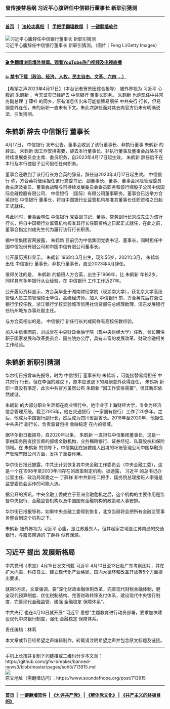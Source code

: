 ### 曾传接替易纲 习近平心腹辞任中信银行董事长 新职引猜测
------------------------

#### [首页](https://github.com/gfw-breaker/banned-news3/blob/master/README.md) &nbsp;&nbsp;|&nbsp;&nbsp; [法轮功真相](https://github.com/begood0513/basic/blob/master/README.md)  &nbsp;&nbsp;|&nbsp;&nbsp; [手把手翻墙教程](https://github.com/gfw-breaker/guides/wiki)  &nbsp;&nbsp;|&nbsp;&nbsp; [一键翻墙软件](https://github.com/gfw-breaker/nogfw/blob/master/README.md)  



<div><img alt="习近平心腹辞任中信银行董事长 新职引猜测" src="https://img.soundofhope.org/2023-04/1681765580358.jpg"/>
<br/><figcaption class="caption">
 习近平心腹辞任中信银行董事长 新职引猜测。（图片：Feng Li/Getty Images）
</figcaption></div><hr/>

#### [ 🎬  免翻墙浏览墙外禁闻、观看YouTube热门视频及电视直播](https://github.com/gfw-breaker/HelloWorld)

#### [ 💥  禁书下载（政治、经济、人权、民主自由、文革、六四 ...）](https://github.com/gfw-breaker/books/blob/master/README.md)

<div><div class="Content__Wrapper sc-1bvya0-0 elmmKw article_body" data-checkusr="" itemprop="articleBody">
 <div id="post_place_1">
 </div>
 <p class="meta-top">
  <span class="meta">
   【希望之声2023年4月17日】（本台记者贺景田综合报导）
  </span>
  被外界视为
  <ok href="/term/1063">
   习近平
  </ok>
  心腹的
  <ok href="/term/836493">
   朱鹤新
  </ok>
  ，今天证实已经辞去
  <ok href="/term/166391">
   中信银行
  </ok>
  董事长职务。
  <ok href="/term/836493">
   朱鹤新
  </ok>
  也是现任中共常务副总理
  <ok href="/term/39601">
   丁薛祥
  </ok>
  的同乡，原有消息传出朱可能接替易纲任
  <ok href="/term/3773">
   中共央行
  </ok>
  行长，但易纲意外连任，朱的新职一直未有下文。朱此次辞任而对其去向官方仍未有明确说法，引发猜测。
 </p>
 <h2>
  <strong>
   <ok href="/term/836493">
    朱鹤新
   </ok>
   辞去
   <ok href="/term/166391">
    中信银行
   </ok>
   董事长
  </strong>
 </h2>
 <p>
  4月17日，
  <ok href="/term/166391">
   中信银行
  </ok>
  发布公告，董事会收到了该行董事长、非执行董事
  <ok href="/term/836493">
   朱鹤新
  </ok>
  的辞呈。
  <ok href="/term/836493">
   朱鹤新
  </ok>
  因工作安排需要，辞去本行董事长、非执行董事及董事会战略与可持续发展委员会主席、委员职务，自2023年4月17日起生效。
  <ok href="/term/836493">
   朱鹤新
  </ok>
  辞任后不在本行及本行控股子公司担任任何职务。
 </p>
 <p>
  董事会还收到了该行行长方合英的辞呈，辞任自2023年4月17日起生效。
  <ok href="/term/166391">
   中信银行
  </ok>
  称，方合英将继续担任该行党委书记、副董事长、董事、董事会风险管理委员会主席及委员、董事会战略与可持续发展委员会委员职务和该行控股子公司中信国际金融控股有限公司、
  <ok href="/term/166391">
   中信银行
  </ok>
  （国际）有限公司董事职务。董事会已选举方合英担任
  <ok href="/term/166391">
   中信银行
  </ok>
  董事长，将自中国银行业监管机构核准其董事长任职资格之日起正式就任。
 </p>
 <p>
  与此同时，董事会聘任
  <ok href="/term/166391">
   中信银行
  </ok>
  党委副书记、董事、常务副行长刘成先生为该行行长，将自中国银行业监管机构核准其行长任职资格之日起正式就任，在此之前，董事会指定刘成先生代为履行该行行长职责。
 </p>
 <p>
  据中信集团官网披露，
  <ok href="/term/836493">
   朱鹤新
  </ok>
  目前仍为中信集团党委书记、董事长，同时担任中国中信股份有限公司和中国中信有限公司董事长。
 </p>
 <p>
  公开履历资料显示，
  <ok href="/term/836493">
   朱鹤新
  </ok>
  1968年3月出生，现年55岁，2021年3月，
  <ok href="/term/836493">
   朱鹤新
  </ok>
  出任
  <ok href="/term/166391">
   中信银行
  </ok>
  董事长、非执行董事长，直至2023年4月辞任。
 </p>
 <p>
  值得关注的是，
  <ok href="/term/836493">
   朱鹤新
  </ok>
  的接班人方合英，出生于1966年，比
  <ok href="/term/836493">
   朱鹤新
  </ok>
  年长2岁，同样具有多年银行从业经验，在
  <ok href="/term/166391">
   中信银行
  </ok>
  工作工作近27年。
 </p>
 <p>
  公开履历资料显示，方合英毕业于湖南财经学院（现湖南大学），获北京大学高级管理人员工商管理硕士学位，高级经济师。加入
  <ok href="/term/166391">
   中信银行
  </ok>
  前，方合英先后在浙江银行学校任教，浙江银行学校实验城市信用社信贷部任总经理助理，浦东发展银行任杭州城东办事处副主任。
 </p>
 <p>
  与方合英相似的是，
  <ok href="/term/166391">
   中信银行
  </ok>
  新任行长刘成同样有高校任教经验。
 </p>
 <p>
  加入中信集团前，刘成曾在中央财政金融学院（现中央财经大学）任教，曾长期供职于国家发展和改革委员会、国务院办公厅，具有丰富的发展改革、财政金融相关工作经验。
 </p>
 <h2>
  <strong>
   <ok href="/term/836493">
    朱鹤新
   </ok>
   新职引猜测
  </strong>
 </h2>
 <p>
  华尔街日报曾率先报导，时为
  <ok href="/term/166391">
   中信银行
  </ok>
  董事长的
  <ok href="/term/836493">
   朱鹤新
  </ok>
  ，可能接替易纲担任
  <ok href="/term/3773">
   中共央行
  </ok>
  行长，但在李强的建议下，原本应该退下的易纲意外获得连任，
  <ok href="/term/836493">
   朱鹤新
  </ok>
  新职一直没有落定，此次中共官方虽然公布
  <ok href="/term/836493">
   朱鹤新
  </ok>
  “因工作安排需要”，但其新职依然成谜。
 </p>
 <p>
  <ok href="/term/836493">
   朱鹤新
  </ok>
  的大部分职业生涯都在商业银行中。他毕业于上海财经大学，专业为经济信息管理系统。截至2015年，他在交通银行（一家国有银行）工作了20多年。之后，他成为中国银行副行长，然后成为四川省副省长。2018年至2020年，他担任
  <ok href="/term/3773">
   中共央行
  </ok>
  副行长，负责监督包括
  <ok href="/term/76209">
   金融稳定
  </ok>
  在内的领域。
 </p>
 <p>
  据华尔街日报报导，自2020年以来，
  <ok href="/term/836493">
   朱鹤新
  </ok>
  一直担任中信集团董事长，这是一家由国务院直接监督的部级金融机构，业务横跨银行、证券经纪、私募股权和保险领域。在
  <ok href="/term/836493">
   朱鹤新
  </ok>
  的领导下，中信集团在拯救陷入困境的坏账管理公司中国华融资产管理有限公司方面，发挥了重要作用。
 </p>
 <p>
  华尔街日报还披露，中共还计划恢复其中央金融工作委员会（中央金融工委），这是一个在1998年至2003年间存在的政策制定机构。据透露，
  <ok href="/term/1063">
   习近平
  </ok>
  的总书记办公室主任、政治局常委之一
  <ok href="/term/39601">
   丁薛祥
  </ok>
  和中共新任二把手、国务院总理接班人李强是监督委员会运作的可能人选。
 </p>
 <p>
  据公开的资讯，中央金融工委成立于亚洲金融危机之后，这个机构的主要作用是监督中央银行、金融监管机构以及中国国有金融机构的政策和人事安排。
 </p>
 <p>
  华尔街日报报导称，如果中央金融工委得到恢复，北京当局将会把所有金融监管事务整合到这个机构之下。
 </p>
 <p>
  <ok href="/term/836493">
   朱鹤新
  </ok>
  被外界视为
  <ok href="/term/1063">
   习近平
  </ok>
  心腹，是江苏启东人，但其起家之地是江苏南通的交通银行，与籍贯南通的
  <ok href="/term/39601">
   丁薛祥
  </ok>
  似有渊源。
 </p>
 <h2>
  <strong>
   <ok href="/term/1063">
    习近平
   </ok>
   提出
   <ok href="/term/861140">
    发展新格局
   </ok>
  </strong>
 </h2>
 <p>
  中共党刊《求是》4月15日发文刊载
  <ok href="/term/1063">
   习近平
  </ok>
  4月10日至13日赴广东考察图片，并在扩大内需、科技自立、建立现代化产业格局、国内大循环和改革开放等5个方面提出要求。
 </p>
 <p>
  就第5方面，文章强调，要“深化财政金融体制改革，完善现代财税金融体制，健全现代预算制度、优化税制结构、完善财政转移支付体系，建设现代中央银行制度、完善现代金融监管、建强
  <ok href="/term/76209">
   金融稳定
  </ok>
  保障体系”。
 </p>
 <p>
  <ok href="/term/3773">
   中共央行
  </ok>
  也在4月10日就开展“
  <ok href="/term/1063">
   习近平
  </ok>
  思想”主题教育进行动员部署，要求加快建设现代中央银行制度，强化
  <ok href="/term/76209">
   金融稳定
  </ok>
  保障体系。
 </p>
 <p class="meta-btm">
  责任编辑：林莉
 </p>
 <p class="meta-btm">
  本文章或节目经希望之声编辑制作，转载请注明希望之声并包含原文标题及链接。
 </p>
</div>
</div>
<hr/>
手机上长按并复制下列链接或二维码分享本文章：<br/>
https://github.com/gfw-breaker/banned-news3/blob/master/pages/soh5/713915.md <br/>
<a href='https://github.com/gfw-breaker/banned-news3/blob/master/pages/soh5/713915.md'><img src='https://github.com/gfw-breaker/banned-news3/blob/master/pages/soh5/713915.md.png'/></a> <br/>
原文地址（需翻墙访问）：https://www.soundofhope.org/post/713915


------------------------
#### [首页](https://github.com/gfw-breaker/banned-news3/blob/master/README.md) &nbsp;|&nbsp; [一键翻墙软件](https://github.com/gfw-breaker/nogfw/blob/master/README.md) &nbsp;| [《九评共产党》](https://github.com/gfw-breaker/9ping.md/blob/master/README.md#九评之一评共产党是什么) | [《解体党文化》](https://github.com/gfw-breaker/jtdwh.md/blob/master/README.md) | [《共产主义的终极目的》](https://github.com/gfw-breaker/gczydzjmd.md/blob/master/README.md)


<img src='http://gfw-breaker.win/banned-news3/pages/soh5/713915.md' width='0px' height='0px'/>